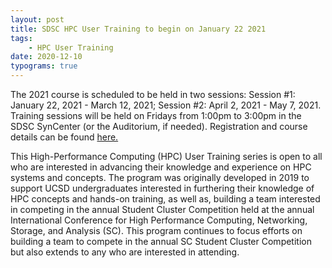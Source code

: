 ```yaml
---
layout: post
title: SDSC HPC User Training to begin on January 22 2021
tags:
    - HPC User Training
date: 2020-12-10
typograms: true
---
```


<p>
    The 2021 course is scheduled to be held in two sessions: Session #1: January 22, 2021 - March 12, 2021; Session #2: April 2, 2021 - May 7, 2021. Training sessions will be held on Fridays from 1:00pm to 3:00pm in the SDSC SynCenter (or the Auditorium, if needed). Registration and course details can be found <a href="https://na.eventscloud.com/website/21055/home/">here.</a>
</p>
<p>
    This High-Performance Computing (HPC) User Training series is open to all who are interested in advancing their knowledge and experience on HPC systems and concepts.  The program was originally developed in 2019 to support UCSD undergraduates interested in furthering their knowledge of HPC concepts and hands-on training, as well as, building a team interested in competing in the annual Student Cluster Competition held at the annual International Conference for High Performance Computing, Networking, Storage, and Analysis (SC). This program continues to focus efforts on building a team to compete in the annual SC Student Cluster Competition but also extends to any who are interested in attending.
</p>
